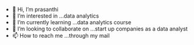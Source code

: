 - 👋 Hi, I’m prasanthi
- 👀 I’m interested in ...data analytics
- 🌱 I’m currently learning ...data analytics course
- 💞️ I’m looking to collaborate on ...start up companies as a data analyst
- 📫 How to reach me ...through my mail

<!---
prasanthi307/prasanthi307 is a ✨ special ✨ repository because its `README.md` (this file) appears on your GitHub profile.
You can click the Preview link to take a look at your changes.
--->
